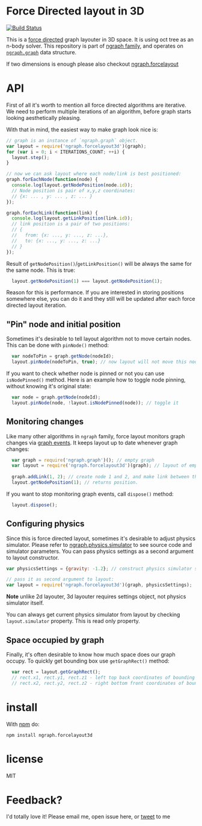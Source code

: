 Force Directed layout in 3D
==========================
[![Build Status](https://travis-ci.org/anvaka/ngraph.forcelayout3d.png?branch=master)](https://travis-ci.org/anvaka/ngraph.forcelayout3d)

This is a [force directed](http://en.wikipedia.org/wiki/Force-directed_graph_drawing) graph layouter in 3D space. It is using oct tree as an n-body solver. This repository is part of [ngraph family](https://github.com/anvaka/ngraph), and operates on [`ngraph.graph`](https://github.com/anvaka/ngraph.graph) data structure.

If two dimensions is enough please also checkout [ngraph.forcelayout](https://github.com/anvaka/ngraph.forcelayout)

# API

First of all it's worth to mention all force directed algorithms are iterative. We need to perform multiple iterations of an algorithm, before graph starts looking aesthetically pleasing.

With that in mind, the easiest way to make graph look nice is:

``` js
// graph is an instance of `ngraph.graph` object.
var layout = require('ngraph.forcelayout3d')(graph); 
for (var i = 0; i < ITERATIONS_COUNT; ++i) {
  layout.step();
}

// now we can ask layout where each node/link is best positioned:
graph.forEachNode(function(node) {
  console.log(layout.getNodePosition(node.id));
  // Node position is pair of x,y,z coordinates:
  // {x: ... , y: ... , z: ... }
});

graph.forEachLink(function(link) {
  console.log(layout.getLinkPosition(link.id));
  // link position is a pair of two positions:
  // { 
  //   from: {x: ..., y: ..., z: ...}, 
  //   to: {x: ..., y: ..., z: ...} 
  // }
});
```


Result of `getNodePosition()`/`getLinkPosition()` will be always the same for the same node. This is true:

``` js
  layout.getNodePosition(1) === layout.getNodePosition(1);
```

Reason for this is performance. If you are interested in storing positions somewhere else, you can do it and they still will be updated after each force directed layout iteration.

## "Pin" node and initial position

Sometimes it's desirable to tell layout algorithm not to move certain nodes. This can be done with `pinNode()` method:

``` js
  var nodeToPin = graph.getNode(nodeId);
  layout.pinNode(nodeToPin, true); // now layout will not move this node
```

If you want to check whether node is pinned or not you can use `isNodePinned()` method. Here is an example how to toggle node pinning, without knowing it's original state:

``` js
  var node = graph.getNode(nodeId);
  layout.pinNode(node, !layout.isNodePinned(node)); // toggle it
```

## Monitoring changes

Like many other algorithms in `ngraph` family, force layout monitors graph changes via [graph events](https://github.com/anvaka/ngraph.graph#listening-to-events). It keeps layout up to date whenever graph changes:

``` js
  var graph = require('ngraph.graph')(); // empty graph
  var layout = require('ngraph.forcelayout3d')(graph); // layout of empty graph
  
  graph.addLink(1, 2); // create node 1 and 2, and make link between them
  layout.getNodePosition(1); // returns position. 
```

If you want to stop monitoring graph events, call `dispose()` method:
``` js
  layout.dispose();
```
  
## Configuring physics

Since this is force directed layout, sometimes it's desirable to adjust physics simulator. Please refer to [ngraph.physics.simulator](https://github.com/anvaka/ngraph.physics.simulator) to see source code and simulator parameters. You can pass physics settings as a second argument to layout constructor.

``` js
var physicsSettings = {gravity: -1.2}; // construct physics simulator settings

// pass it as second argument to layout:
var layout = require('ngraph.forcelayout3d')(graph, physicsSettings);
```

 **Note** unlike 2d layouter, 3d layouter requires settings object, not physics simulator itself.

You can always get current physics simulator from layout by checking `layout.simulator` property. This is read only property.

## Space occupied by graph

Finally, it's often desirable to know how much space does our graph occupy. To quickly get bounding box use `getGraphRect()` method:

``` js
  var rect = layout.getGraphRect();
  // rect.x1, rect.y1, rect.z1 - left top back coordinates of bounding box
  // rect.x2, rect.y2, rect.z2 - right bottom front coordinates of bounding box
```

# install

With [npm](https://npmjs.org) do:

```
npm install ngraph.forcelayout3d
```

# license

MIT

# Feedback?

I'd totally love it! Please email me, open issue here, or [tweet](https://twitter.com/anvaka) to me
